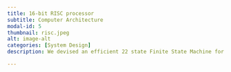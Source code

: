 ```yaml
---
title: 16-bit RISC processor 
subtitle: Computer Architecture
modal-id: 5
thumbnail: risc.jpeg
alt: image-alt
categories: [System Design]
description: We devised an efficient 22 state Finite State Machine for an 8 register, 16-bit multicycle processor having 4MB of RAM, synthesized and assembled FSM controller, Datapath, and Memory Unit in Quartus Prime using VHDL.

---
```

